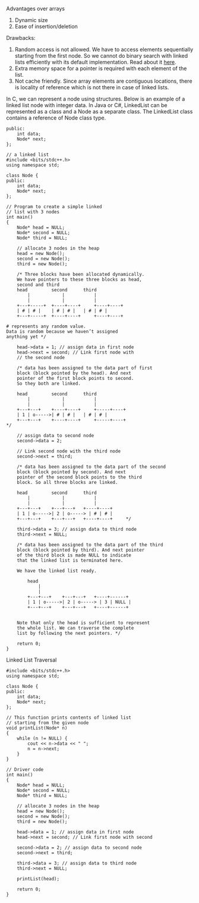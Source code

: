 Advantages over arrays
1) Dynamic size
2) Ease of insertion/deletion

Drawbacks:
1) Random access is not allowed. We have to access elements sequentially starting from the first node. So we cannot do binary search with linked lists efficiently with its default implementation. Read about it [here](https://www.geeksforgeeks.org/binary-search-on-singly-linked-list/).
2) Extra memory space for a pointer is required with each element of the list.
3) Not cache friendly. Since array elements are contiguous locations, there is locality of reference which is not there in case of linked lists.

In C, we can represent a node using structures. Below is an example of a linked list node with integer data.
In Java or C#, LinkedList can be represented as a class and a Node as a separate class. The LinkedList class contains a reference of Node class type.

```class Node {
public:
	int data;
	Node* next;
};
```


```// A simple CPP program to introduce
// a linked list
#include <bits/stdc++.h>
using namespace std;

class Node {
public:
	int data;
	Node* next;
};

// Program to create a simple linked
// list with 3 nodes
int main()
{
	Node* head = NULL;
	Node* second = NULL;
	Node* third = NULL;

	// allocate 3 nodes in the heap
	head = new Node();
	second = new Node();
	third = new Node();

	/* Three blocks have been allocated dynamically.
	We have pointers to these three blocks as head,
	second and third	
	head		 second		 third
		|			 |			 |
		|			 |			 |
	+---+-----+	 +----+----+	 +----+----+
	| # | # |	 | # | # |	 | # | # |
	+---+-----+	 +----+----+	 +----+----+
	
# represents any random value.
Data is random because we haven’t assigned
anything yet */

	head->data = 1; // assign data in first node
	head->next = second; // Link first node with
	// the second node

	/* data has been assigned to the data part of first
	block (block pointed by the head). And next
	pointer of the first block points to second.
	So they both are linked.

	head		 second		 third
		|			 |			 |
		|			 |			 |
	+---+---+	 +----+----+	 +-----+----+
	| 1 | o----->| # | # |	 | # | # |
	+---+---+	 +----+----+	 +-----+----+	
*/

	// assign data to second node
	second->data = 2;

	// Link second node with the third node
	second->next = third;

	/* data has been assigned to the data part of the second
	block (block pointed by second). And next
	pointer of the second block points to the third
	block. So all three blocks are linked.
	
	head		 second		 third
		|			 |			 |
		|			 |			 |
	+---+---+	 +---+---+	 +----+----+
	| 1 | o----->| 2 | o-----> | # | # |
	+---+---+	 +---+---+	 +----+----+	 */

	third->data = 3; // assign data to third node
	third->next = NULL;

	/* data has been assigned to the data part of the third
	block (block pointed by third). And next pointer
	of the third block is made NULL to indicate
	that the linked list is terminated here.

	We have the linked list ready.

		head	
			|
			|
		+---+---+	 +---+---+	 +----+------+
		| 1 | o----->| 2 | o-----> | 3 | NULL |
		+---+---+	 +---+---+	 +----+------+	
	
	
	Note that only the head is sufficient to represent
	the whole list. We can traverse the complete
	list by following the next pointers. */

	return 0;
}
```
Linked List Traversal
```// A simple C++ program for traversal of a linked list
#include <bits/stdc++.h>
using namespace std;

class Node {
public:
	int data;
	Node* next;
};

// This function prints contents of linked list
// starting from the given node
void printList(Node* n)
{
	while (n != NULL) {
		cout << n->data << " ";
		n = n->next;
	}
}

// Driver code
int main()
{
	Node* head = NULL;
	Node* second = NULL;
	Node* third = NULL;

	// allocate 3 nodes in the heap
	head = new Node();
	second = new Node();
	third = new Node();

	head->data = 1; // assign data in first node
	head->next = second; // Link first node with second

	second->data = 2; // assign data to second node
	second->next = third;

	third->data = 3; // assign data to third node
	third->next = NULL;

	printList(head);

	return 0;
}
```
